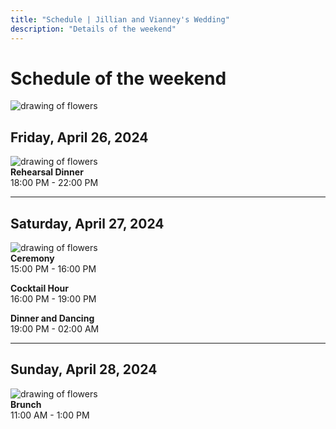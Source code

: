 ```yaml
---
title: "Schedule | Jillian and Vianney's Wedding"
description: "Details of the weekend"
---
```


# Schedule of the weekend

![drawing of flowers](/img/schedule/flowers.png)

## Friday, April 26, 2024

![drawing of flowers](/img/schedule/glasses.png)\
**Rehearsal Dinner**\
18:00 PM - 22:00 PM

---

## Saturday, April 27, 2024

![drawing of flowers](/img/schedule/rings.png)\
**Ceremony**\
15:00 PM - 16:00 PM

**Cocktail Hour**\
16:00 PM - 19:00 PM

**Dinner and Dancing**\
19:00 PM - 02:00 AM

---

## Sunday, April 28, 2024

![drawing of flowers](/img/schedule/rose.png)\
**Brunch**\
11:00 AM - 1:00 PM
